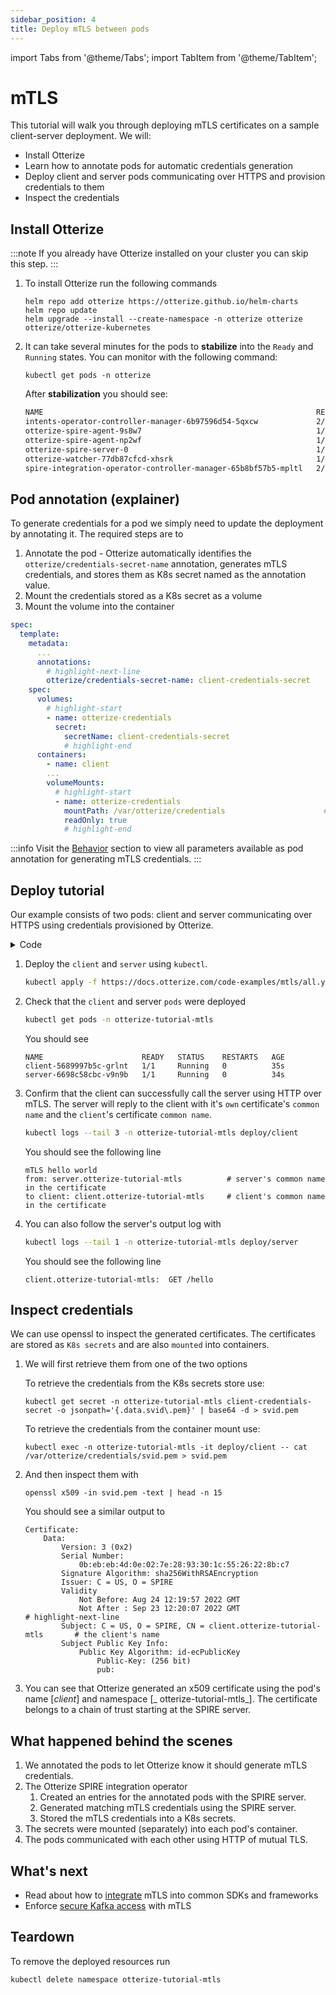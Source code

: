```yaml
---
sidebar_position: 4
title: Deploy mTLS between pods
---
```

import Tabs from '@theme/Tabs';
import TabItem from '@theme/TabItem';

# mTLS

This tutorial will walk you through deploying mTLS certificates on a sample client-server deployment.
We will:

- Install Otterize
- Learn how to annotate pods for automatic credentials generation
- Deploy client and server pods communicating over HTTPS and provision credentials to them
- Inspect the credentials

## Install Otterize

:::note
If you already have Otterize installed on your cluster you can skip this step.
:::

1. To install Otterize run the following commands
   ```shell
   helm repo add otterize https://otterize.github.io/helm-charts
   helm repo update
   helm upgrade --install --create-namespace -n otterize otterize otterize/otterize-kubernetes
   ```
2. It can take several minutes for the pods to **stabilize** into the `Ready` and `Running` states. You can monitor with
   the following command:
   ```
   kubectl get pods -n otterize
   ```
   After **stabilization** you should see:
   ```bash
   NAME                                                             READY   STATUS    RESTARTS      AGE
   intents-operator-controller-manager-6b97596d54-5qxcw             2/2     Running   0             53s
   otterize-spire-agent-9s8w7                                       1/1     Running   0             54s
   otterize-spire-agent-np2wf                                       1/1     Running   1 (33s ago)   54s
   otterize-spire-server-0                                          1/1     Running   0             53s
   otterize-watcher-77db87cfcd-xhsrk                                1/1     Running   0             53s
   spire-integration-operator-controller-manager-65b8bf57b5-mpltl   2/2     Running   0             53s
   ```

## Pod annotation  (explainer)

To generate credentials for a pod we simply need to update the deployment by annotating it.
The required steps are to

1. Annotate the pod - Otterize automatically identifies the `otterize/credentials-secret-name` annotation, generates
   mTLS credentials, and stores them as K8s secret named as the annotation value.
2. Mount the credentials stored as a K8s secret as a volume
3. Mount the volume into the container

```yaml
spec:
  template:
    metadata:
      ...
      annotations:
        # highlight-next-line
        otterize/credentials-secret-name: client-credentials-secret       # 1 Generate credentials
    spec:
      volumes:
        # highlight-start
        - name: otterize-credentials
          secret:
            secretName: client-credentials-secret                      # 2 Mount credentials as a volume
            # highlight-end
      containers:
        - name: client
        ...
        volumeMounts:
          # highlight-start
          - name: otterize-credentials
            mountPath: /var/otterize/credentials                      # 3 Mount volume into container 
            readOnly: true
            # highlight-end
```

:::info
Visit the [Behavior](/documentation/credential-operator/behavior) section to view all parameters available as pod
annotation for generating mTLS credentials.
:::

## Deploy tutorial

Our example consists of two pods: client and server communicating over HTTPS using credentials
provisioned by Otterize.
<details>
<summary>Code</summary>
<Tabs>
<TabItem value="client.js" label="client.js" default>

   ```js
   const fs = require('fs');
const https = require('https');

const options = {
    hostname: 'server.otterize-tutorial-mtls',
    port: 443,
    path: '/hello',
    method: 'GET',
    cert: fs.readFileSync('/var/otterize/credentials/svid.pem'),
    key: fs.readFileSync('/var/otterize/credentials/key.pem'),
    ca: fs.readFileSync('/var/otterize/credentials/bundle.pem')
}

const req = https.request(
    options,
    res => {
        res.on('data', function (data) {
            console.log(data.toString())
        });
    }
);

req.end();
   ```

</TabItem>
<TabItem value="server.js" label="server.js" default>

   ```js
   const https = require(`https`);
const fs = require(`fs`);

const options = {
    key: fs.readFileSync('/var/otterize/credentials/key.pem'),
    cert: fs.readFileSync('/var/otterize/credentials/svid.pem'),
    ca: fs.readFileSync('/var/otterize/credentials/bundle.pem'),
    requestCert: true
};

https.createServer(options, (req, res) => {
    console.log(req.method + " " + req.url);
    if (req.url === '/hello') {
        res.writeHead(200);
        res.end(`Hello world mTLS`);
    } else {
        res.end();
    }
}).listen(443);
   ```

</TabItem>
</Tabs>
</details>

1. Deploy the `client` and `server` using `kubectl`.
   ```bash
   kubectl apply -f https://docs.otterize.com/code-examples/mtls/all.yaml
   ```
2. Check that the `client` and server `pods` were deployed
   ```bash
   kubectl get pods -n otterize-tutorial-mtls
   ```
   You should see
   ```
   NAME                      READY   STATUS    RESTARTS   AGE
   client-5689997b5c-grlnt   1/1     Running   0          35s
   server-6698c58cbc-v9n9b   1/1     Running   0          34s
   ```
3. Confirm that the client can successfully call the server using HTTP over mTLS. The server will reply to the client
   with it's `own` certificate's `common name` and the `client`'s certificate `common name`.

   ```bash
   kubectl logs --tail 3 -n otterize-tutorial-mtls deploy/client
   ```

   You should see the following line

   ```shell
   mTLS hello world
   from: server.otterize-tutorial-mtls          # server's common name in the certificate
   to client: client.otterize-tutorial-mtls     # client's common name in the certificate
   ```
4. You can also follow the server's output log with
   ```bash
   kubectl logs --tail 1 -n otterize-tutorial-mtls deploy/server
   ```

   You should see the following line

   ```shell
   client.otterize-tutorial-mtls:  GET /hello
   ```

## Inspect credentials

We can use openssl to inspect the generated certificates. The certificates are stored as `K8s secrets` and are also
`mounted` into containers.

1. We will first retrieve them from one of the two options

   <Tabs>
     <TabItem value="secret-direct" label="K8s secret" default>
   To retrieve the credentials from the K8s secrets store use:

   ```shell
   kubectl get secret -n otterize-tutorial-mtls client-credentials-secret -o jsonpath='{.data.svid\.pem}' | base64 -d > svid.pem
   ```
   </TabItem>
   <TabItem value="secret-pod" label="K8s pod mount" default>
   To retrieve the credentials from the container mount use:

   ```shell
   kubectl exec -n otterize-tutorial-mtls -it deploy/client -- cat /var/otterize/credentials/svid.pem > svid.pem
   ```

   </TabItem>
   </Tabs>

2. And then inspect them with

   ```shell
   openssl x509 -in svid.pem -text | head -n 15
   ```
   You should see a similar output to
   ```x509
   Certificate:
       Data:
           Version: 3 (0x2)
           Serial Number:
               0b:eb:eb:4d:0e:02:7e:28:93:30:1c:55:26:22:8b:c7
           Signature Algorithm: sha256WithRSAEncryption
           Issuer: C = US, O = SPIRE
           Validity
               Not Before: Aug 24 12:19:57 2022 GMT
               Not After : Sep 23 12:20:07 2022 GMT
   # highlight-next-line
           Subject: C = US, O = SPIRE, CN = client.otterize-tutorial-mtls       # the client's name
           Subject Public Key Info:
               Public Key Algorithm: id-ecPublicKey
                   Public-Key: (256 bit)
                   pub:
   ```

3. You can see that Otterize generated an x509 certificate using the pod's name [_client_] and namespace [_
   otterize-tutorial-mtls_].
   The certificate belongs to a chain of trust starting at the SPIRE server.

## What happened behind the scenes

1. We annotated the pods to let Otterize know it should generate mTLS credentials.
2. The Otterize SPIRE integration operator
    1. Created an entries for the annotated pods with the SPIRE server.
    2. Generated matching mTLS credentials using the SPIRE server.
    3. Stored the mTLS credentials into a K8s secrets.
3. The secrets were mounted (separately) into each pod's container.
4. The pods communicated with each other using HTTP of mutual TLS.

## What's next

- Read about how to [integrate](/documentation/sdk-integration/credential-sdk-integration) mTLS into common SDKs and
  frameworks
- Enforce [secure Kafka access](/documentation/getting-started/kafka-mtls) with mTLS

## Teardown

To remove the deployed resources run

```bash
kubectl delete namespace otterize-tutorial-mtls
```